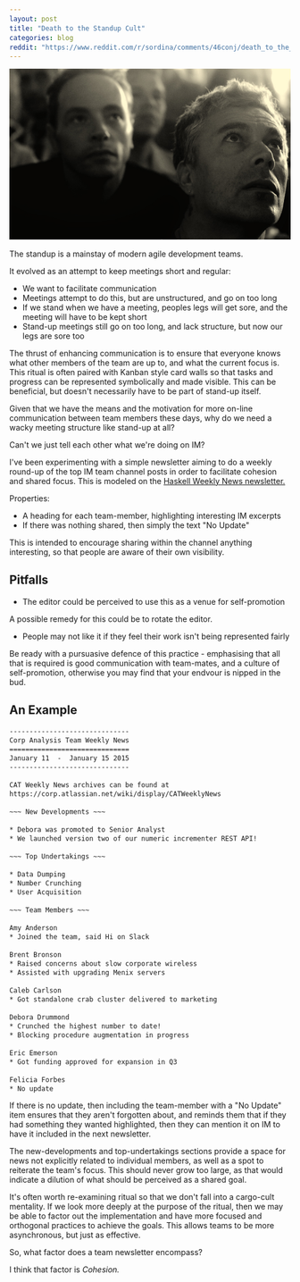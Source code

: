 ```yaml
---
layout: post
title: "Death to the Standup Cult"
categories: blog
reddit: "https://www.reddit.com/r/sordina/comments/46conj/death_to_the_standup_cult_bows_and_arrows/"
---
```


<img src="/images/death-to-standups/178821871_2800eaf196_o.jpg"
     title="https://www.flickr.com/photos/seedingchaos/178821871/in/photolist-gNvvH-piWFZ9-botKqV-dV3qMg-aw34uC-dnhMfa-9vjVs7-axZLz4-btM6WV-aC4wJp-aC7cgb-x7yqHe-dofFNd-dofzUr-mq9iFq-akXA2x-dVd22Z-aL7Gb2-bHp7Zv-yvA59A-dxWhqM-df8rRZ-df8uEp-9q3QfR-9z51Bq-aN19Y4-94FJjm-arinGN-4PvsHW-axZKj6-aL7oji-9Jso9a-wpwX6T-8bibL2-iB6kFH-eb36bh-eaWEsV-ay3qdU-df8uow-9vgSsV-j1xAdD-dofDDm-6jE1EJ-bx5scq-aC7ffo-97zWiG-dFsueJ-bfVSaz-daX6E6-udLjtz"
     class="fit image" />

The standup is a mainstay of modern agile development teams.

It evolved as an attempt to keep meetings short and regular:

* We want to facilitate communication
* Meetings attempt to do this, but are unstructured, and go on too long
* If we stand when we have a meeting, peoples legs will get sore, and the
  meeting will have to be kept short
* Stand-up meetings still go on too long, and lack structure, but now our
  legs are sore too

The thrust of enhancing communication is to ensure that everyone knows
what other members of the team are up to, and what the current focus is.
This ritual is often paired with Kanban style card walls so that tasks and
progress can be represented symbolically and made visible. This can be
beneficial, but doesn't necessarily have to be part of stand-up itself.

<!--more-->

Given that we have the means and the motivation for more on-line
communication between team members these days, why do we need a wacky
meeting structure like stand-up at all?

Can't we just tell each other what we're doing on IM?

I've been experimenting with a simple newsletter aiming to do a weekly
round-up of the top IM team channel posts in order to facilitate cohesion and
shared focus. This is modeled on the
[Haskell Weekly News newsletter.](https://wiki.haskell.org/Haskell_Weekly_News)

Properties:

* A heading for each team-member, highlighting interesting IM excerpts
* If there was nothing shared, then simply the text "No Update"

This is intended to encourage sharing within the channel anything
interesting, so that people are aware of their own visibility.

## Pitfalls

* The editor could be perceived to use this as a venue for self-promotion

A possible remedy for this could be to rotate the editor.

* People may not like it if they feel their work isn't being represented fairly

Be ready with a pursuasive defence of this practice - emphasising that
all that is required is good communication with team-mates, and a culture
of self-promotion, otherwise you may find that your endvour is nipped in the
bud.

## An Example

    ------------------------------
    Corp Analysis Team Weekly News
    ==============================
    January 11  -  January 15 2015
    ------------------------------

    CAT Weekly News archives can be found at
    https://corp.atlassian.net/wiki/display/CATWeeklyNews

    ~~~ New Developments ~~~

    * Debora was promoted to Senior Analyst
    * We launched version two of our numeric incrementer REST API!

    ~~~ Top Undertakings ~~~

    * Data Dumping
    * Number Crunching
    * User Acquisition

    ~~~ Team Members ~~~

    Amy Anderson
    * Joined the team, said Hi on Slack

    Brent Bronson
    * Raised concerns about slow corporate wireless
    * Assisted with upgrading Menix servers

    Caleb Carlson
    * Got standalone crab cluster delivered to marketing

    Debora Drummond
    * Crunched the highest number to date!
    * Blocking procedure augmentation in progress

    Eric Emerson
    * Got funding approved for expansion in Q3

    Felicia Forbes
    * No update

If there is no update, then including the team-member with a "No Update"
item ensures that they aren't forgotten about, and reminds them that
if they had something they wanted highlighted, then they can mention it
on IM to have it included in the next newsletter.

The new-developments and top-undertakings sections provide a space for
news not explicitly related to individual members, as well as a spot
to reiterate the team's focus. This should never grow too large, as
that would indicate a dilution of what should be perceived as a shared
goal.

It's often worth re-examining ritual so that we don't fall into a cargo-cult
mentality. If we look more deeply at the purpose of the ritual, then we may
be able to factor out the implementation and have more focused and orthogonal
practices to achieve the goals. This allows teams to be more asynchronous,
but just as effective.

So, what factor does a team newsletter encompass?

I think that factor is _Cohesion._
